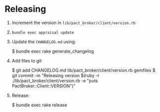 # Releasing

1. Increment the version in `lib/pact_broker/client/version.rb`
2. `bundle exec appraisal update`
3. Update the `CHANGELOG.md` using:

      $ bundle exec rake generate_changelog

4. Add files to git

      $ git add CHANGELOG.md lib/pact_broker/client/version.rb gemfiles
      $ git commit -m "Releasing version $(ruby -r ./lib/pact_broker/client/version.rb -e "puts PactBroker::Client::VERSION")"

5. Release:

      $ bundle exec rake release
